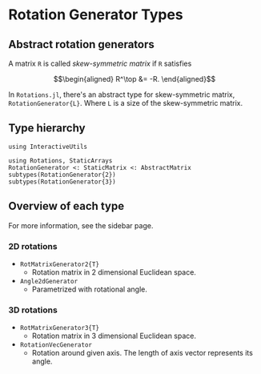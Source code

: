 # Rotation Generator Types

## Abstract rotation generators
A matrix ``R`` is called *skew-symmetric matrix* if ``R`` satisfies

```math
\begin{aligned}
R^\top &= -R.
\end{aligned}
```

In `Rotations.jl`, there's an abstract type for skew-symmetric matrix, `RotationGenerator{L}`.
Where `L` is a size of the skew-symmetric matrix.

## Type hierarchy

```@setup hierarchy
using InteractiveUtils
```

```@repl hierarchy
using Rotations, StaticArrays
RotationGenerator <: StaticMatrix <: AbstractMatrix
subtypes(RotationGenerator{2})
subtypes(RotationGenerator{3})
```

## Overview of each type
For more information, see the sidebar page.

### 2D rotations
* `RotMatrixGenerator2{T}`
    * Rotation matrix in 2 dimensional Euclidean space.
* `Angle2dGenerator`
    * Parametrized with rotational angle.

### 3D rotations
* `RotMatrixGenerator3{T}`
    * Rotation matrix in 3 dimensional Euclidean space.
* `RotationVecGenerator`
    * Rotation around given axis. The length of axis vector represents its angle.
